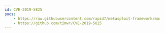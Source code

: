 ```yaml
---
id: CVE-2019-5825
pocs:
    - https://raw.githubusercontent.com/rapid7/metasploit-framework/master/modules/exploits/multi/browser/chrome_array_map.rb
    - https://github.com/timwr/CVE-2019-5825
---
```

